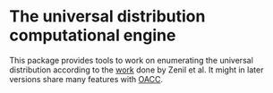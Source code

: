 # The universal distribution computational engine

This package provides tools to work on enumerating the universal distribution according to the [work](https://arxiv.org/pdf/1709.05429.pdf) done by Zenil et al. It might in later versions share many features with [OACC](http://complexitycalculator.com/HowItWorks.html). 